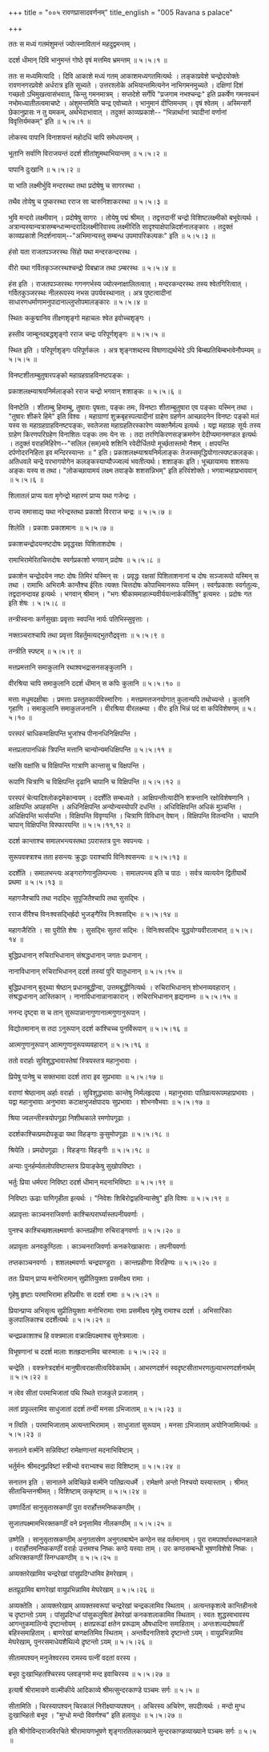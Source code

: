 +++
title = "००५ रावणप्रासादवर्णनम्"
title_english = "005 Ravana s palace"

+++


ततः स मध्यं गतमंशुमन्तं ज्योत्स्नावितानं महदुद्वमन्तम् ।  

ददर्श धीमान् दिवि भानुमन्तं गोष्ठे वृषं मत्तमिव भ्रमन्तम्  ॥  ५।५।१  ॥   

ततः स मध्यमित्यादि । दिवि आकाशे मध्यं गतम् आकाशमध्यगतमित्यर्थः ।
लङ्काप्रवेशे चन्द्रोदयोक्तेः रावणनगरप्रवेशे अर्धरात्र इति सूच्यते ।
उत्तरश्लोके अभियान्तमित्यनेन नाभिगमनमुच्यते । दक्षिणां दिशं गच्छतो
ऽभिमुखत्वासंभवात्, किन्तु गमनमात्रम् । सप्तदेशे सर्गेपि "प्रजगाम
नभश्चन्द्रः" इति प्रकर्षेण गमनवचनं नभोमध्यातीतत्वमाचष्टे । अंशुमन्तमिति
चन्द्र एवोच्यते । भानुमानं दीप्तिमन्तम् । वृषं श्वेतम् । अस्मिन्सर्गे
छेकानुप्रासः न तु यमकम्, अर्थभेदाभावात् । तदुक्तं काव्यप्रकाशे--
"भिन्नार्थानां त्र्यादीनां वर्णानां विवृत्तिर्यमकम्" इति  ॥  ५।५।१  ॥   

  

लोकस्य पापानि विनाशयन्तं महोदधिं चापि समेधयन्तम् ।  

भूतानि सर्वाणि विराजयन्तं ददर्श शीतांशुमथाभियान्तम्  ॥  ५।५।२  ॥   

पापानि दुःखानि  ॥  ५।५।२ ॥   

  

या भाति लक्ष्मीर्भुवि मन्दरस्था तथा प्रदोषेषु च सागरस्था ।  

तथैव तोयेषु च पुष्करस्था रराज सा चारुनिशाकरस्था  ॥  ५।५।३ ॥   

भुवि मन्दरो लक्ष्मीवान् । प्रदोषेषु सागरः । तोयेषु पद्मं श्रीमत् ।
तद्वत्तदानीं चन्द्रो विशिष्टलक्ष्मीको बभूवेत्यर्थः ।
अत्रान्यस्यान्यत्रासम्बन्धान्मन्दरादिलक्ष्मीरिवास्य लक्ष्मीरिति
सादृश्याक्षेपान्निदर्शनालङ्कारः । तदुक्तं काव्यप्रकाशे
निदर्शनायाम्--"अभिमान्यस्तु सम्बन्ध उपमापरिकल्पकः" इति  ॥  ५।५।३ ॥   

  

हंसो यता राजतपञ्जरस्थः सिंहो यथा मन्दरकन्दरस्थः ।  

वीरो यथा गर्वितकृञ्जरस्थश्चन्द्रो विबभ्राज तथा ऽम्बरस्थः  ॥  ५।५।४ ॥   

हंस इति । राजतपञ्जरस्थः गगनगर्भस्य ज्योत्स्नाक्षालितत्वात् ।
मन्दरकन्दरस्थः तस्य श्वेतगिरित्वात् । गर्वितकुञ्जरस्थः नीलरूपस्य नभस
उपर्यवस्थानात् । अत्र पुष्टत्वादीनां
साधारणधर्माणामनुपादानाल्लुप्तोपमालङ्कारः  ॥  ५।५।४ ॥   

  

स्थितः ककुद्मानिव तीक्ष्णशृङ्गो महाचलः श्वेत इवोच्चशृङ्गः ।  

हस्तीव जाम्बूनदबद्धशृङ्गो रराज चन्द्रः परिपूर्णशृङ्गः  ॥  ५।५।५ ॥   

स्थित इति । परिपूर्णशृङ्गः परिपूर्णकलः । अत्र शृङ्गशब्दस्य
विषाणाद्यर्थभेदे ऽपि बिम्बप्रतिबिम्बभावेनौपम्यम्  ॥  ५।५।५ ॥   

  

विनष्टशीताम्बुतुषारपङ्को महाग्रहग्राहविनष्टपङ्कः ।  

प्रकाशलक्ष्म्याश्रयनिर्मलाङ्को रराज चन्द्रो भगवान् शशाङ्कः  ॥  ५।५।६ ॥   

विनष्टेति । शीताम्बु हिमाम्बु, तुषाराः पृषताः, पङ्कः तमः, विनष्टाः
शीताम्बुतुषारा एव पङ्काः यस्मिन् तथा । "तुषारः शीकरे हिमे" इति विश्वः ।
महाग्राणां शुक्रबृहस्पत्यादीनां ग्राहेण ग्रहणेन आच्छादनेन विनष्टः पङ्को
मलं यस्य सः महाग्रहग्राहविनष्टपङ्कः, स्वतेजसा महाग्रहतिरस्कारेण
व्यक्तनैर्मल्य इत्यर्थः । यद्वा महाग्रहः सूर्यः तस्य ग्राहेण
किरणपरिग्रहेण विनाशितः पङ्कः तमः येन सः । तदा तरणिकिरणसङ्क्रमणेन
देदीप्यमानमण्डल इत्यर्थः । तदुक्तं वराहमिहिरेण--"सलिल (सम)मये शशिनि
रवेदीर्धितयो मूर्च्छतास्तमो नैशम् । क्षपयन्ति दर्पणोदरनिहिता इव
मन्दिरस्यान्तः  ॥ " इति। प्रकाशलक्ष्म्याश्रयनिर्मलाङ्कः
तेजस्समृद्धियोगात्स्पष्टकलङ्कः। अतिधवले चन्द्रे परभागयोगेन
कलङ्कस्याप्यौज्ज्वल्यं भवतीत्यर्थः। शशाङ्कः इति। भूच्छायामयः शशरूपः
अङ्कः यस्य स तथा। "लोकच्छायामयं लक्ष्म तवाङ्के शशसन्निभम्" इति
हरिवंशोक्तेः। भगवान्महाप्रभाववान् ॥  ५।५।६  ॥   

  

शिलातलं प्राप्य यता मृगेन्द्रो महारणं प्राप्य यथा गजेन्द्रः ।  

राज्य समासाद्य यथा नरेन्द्रस्तथा प्रकाशो विरराज चन्द्रः  ॥  ५।५।७ ॥   

शिलेति । प्रकाशः प्रकाशमानः  ॥  ५।५।७ ॥   

  

प्रकाशचन्द्रोदयनष्टदोषः प्रवृद्धरक्षः पिशिताशदोषः ।  

रामाभिरामेरितचित्तदोषः स्वर्गप्रकाशो भगवान् प्रदोषः  ॥  ५।५।८ ॥   

प्रकाशेन चन्द्रोदयेन नष्टः दोषः तिमिरं यस्मिन् सः । प्रवृद्धः रक्षसां
पिशिताशनानां च दोषः सञ्जारूपो यस्मिन् स तथा । रामाभिः अभिरामैः कान्तैश्च
ईरितः त्यक्तः चित्तदोषः कोपाभिमानरूपः यस्मिन् । स्वर्गप्रकाशः
स्वर्गतुल्यः, तद्वदानन्दावह इत्यर्थः । भगवान् श्रीमान् । "भगः
श्रीकाममाहात्म्यवीर्ययत्नार्ककीर्तिषु" इत्यमरः । प्रदोषः गत इति शेषः ।
५।५।८  ॥   

  

तन्त्रीस्वनाः कर्णसुखाः प्रवृत्ताः स्वपन्ति नार्यः पतिभिस्सुवृत्ताः ।  

नक्तञ्चराश्चापि तथा प्रवृत्ता विहर्तुमत्यद्भुतरौद्रवृत्ताः  ॥  ५।५।९ ॥   

तन्त्रीति स्पष्टम्  ॥  ५।५।९ ॥   

  

मत्तप्रमत्तानि समाकुलानि रथाश्वभद्रासनसङ्कुलानि ।  

वीरश्रिया चापि समाकुलानि ददर्श धीमान् स कपिः कुलानि  ॥  ५।५।१० ॥   

मत्ताः मधुमदक्षीबाः । प्रमत्ताः प्रस्तुतकार्यविस्मारिणः ।
मत्तप्रमत्तजनयोगात् कुलान्यपि तथोच्यन्ते । कुलानि गृहाणि । समाकुलानि
समाकुलजनानि । वीरश्रिया वीरलक्ष्म्या । वीरः इति भिन्नं पदं वा
कपिविशेषणम्  ॥  ५।५।१० ॥   

  

परस्परं चाधिकमाक्षिपन्ति भुजांश्च पीनानधिनिक्षिपन्ति ।  

मत्तप्रलापानधिकं त्रिपन्ति मत्तानि चान्योन्यमधिक्षिपन्ति  ॥  ५।५।११ ॥   

रक्षंसि वक्षांसि च विक्षिपन्ति गात्राणि कान्तासु च विक्षपन्ति ।  

रूपाणि चित्राणि च विक्षिपन्ति दृढानि चापानि च विक्षिपन्ति  ॥  ५।५।१२  ॥   

परस्परं चेत्यादिश्लोकद्वमेकान्वयम् । ददर्शेति सम्बध्यते ।
आक्षिपन्तीत्यादीनि शत्रन्तानि रक्षोविशेषणानि । आक्षिपन्ति अपहसन्ति ।
अधिनिक्षिपन्ति अन्योन्यस्योपरि दधन्ति । अधिविक्षिपन्ति अधिकं मुञ्चन्ति ।
अधिक्षिपन्ति भर्त्सयन्ति । विक्षिपन्ति विवृण्यन्ति । चित्राणि विविधान्
वेषान् । विक्षिपन्ति वितन्वन्ति । चापानि चापान् विक्षिपन्ति विस्फारयन्ति
 ॥  ५।५।११,१२ ॥   

  

ददर्श कान्ताश्च समालभन्त्यस्तथा ऽपरास्तत्र पुनः स्वपन्त्यः ।  

सुरूपवक्त्राश्च तता हसन्त्यः क्रुद्धाः पराश्चापि विनिःश्वसन्त्यः  ॥ 
५।५।१३ ॥   

ददर्शेति । समालभन्त्यः अङ्गरागेणानुलिम्पन्त्यः । समालपन्त्य इति च पाठः ।
सर्वत्र व्यत्ययेन द्वितीयार्थे प्रथमा  ॥  ५।५।१३ ॥   

  

महागजैश्चापि तथा नदद्भिः सुपूजितैश्चापि तथा सुसद्भिः ।  

रराज वीरैश्च विनःश्वसद्भिर्ह्रदो भुजङ्गैरिव निःश्वसद्भिः  ॥  ५।५।१४ ॥   

महागजैरिति । सा पुरीति शेषः । सुसद्भिः सुतरां सद्भिः । विनिःश्वसद्भिः
युद्धयोग्यवीरालाभात्  ॥  ५।५।१४ ॥   

  

बुद्धिप्रधानान् रुचिराभिधानान् संश्रद्धधानान् जगतः प्रधानान् ।  

नानाविधानान् रुचिराभिधानन् ददर्श तस्यां पुरि यातुधानान्  ॥  ५।५।१५ ॥   

बुद्धिप्रधानान् बुद्थ्या श्रेष्ठान् प्रधानबुद्धीन्वा,
उत्तमबुद्धीनित्यर्थः । रुचिराभिधानान् शोभनव्यवहारान् । संश्रद्धधानान्
आस्तिकान् । नानाविधानान्नानाकारान् । रुचिराभिधानान् हृद्यनाम्नः  ॥ 
५।५।१५ ॥   

  

ननन्द दृष्ट्वा स च तान् सुरूपान्नानागुणानात्मगुणानुरूपान् ।  

विद्योतमानान् स तदा ऽनुरूपान् ददर्श कांश्चिच्च पुनर्विरूपान्  ॥ 
५।५।१६ ॥   

आत्मगुणानुरूपान् आत्मगुणानुरूपव्यवहारान्  ॥  ५।५।१६ ॥   

  

ततो वरार्हाः सुविशुद्धभावास्तेषां स्त्रियस्तत्र महानुभावाः ।  

प्रियेषु पानेषु च सक्तभावा ददर्श तारा इव सुप्रभावाः  ॥  ५।५।१७ ॥   

वराणां श्रेष्ठानाम् अर्हाः वरार्हाः । सुविशुद्धभावाः कान्तेषु
निर्मलहृदया । महानुभावाः पातिव्रत्यरूपमहाप्रभावाः । यद्वा महानुभावाः
अनुभावाः कटाक्षभुजक्षेपादयः सुप्रभावाः । शोभनवैभवाः  ॥  ५।५।१७ ॥   

  

श्रिया ज्वलन्तीस्त्रयोपगूढा निशीथकाले रमणोपगूढाः ।  

ददर्शकाश्चित्प्रमदोपकूढा यथा विहङ्गाः कुसुमोपगूढाः  ॥  ५।५।१८ ॥   

श्रियेति । प्रमदोपगूढाः । विहङ्गाः विहङ्गीः  ॥  ५।५।१८ ॥   

  

अन्याः पुनर्हर्म्यतलोपविष्टास्तत्र प्रियाङ्केषु सुखोपविष्टाः ।  

भर्तुः प्रिया धर्मपरा निविष्टा ददर्श धीमान् मदनाभिविष्टाः  ॥  ५।५।१९ ॥   

निविष्टाः ऊढाः पाणिगृहीता इत्यर्थः । "निवेशः शिबिरोद्वाहविन्यासेषु" इति
विश्वः  ॥  ५।५।१९ ॥   

  

अप्रावृत्ताः काञ्चनराजिवर्णाः काश्चित्परार्घ्यास्तपनीयवर्णाः ।  

पुनश्च काश्चिच्छशलक्ष्मवर्णाः कान्तप्रहीणा रुचिराङ्गवर्णाः  ॥  ५।५।२० ॥   

अप्रावृताः अनवकुण्ठिताः । काञ्चनराजिवर्णाः कनकरेखाकाराः । तपनीयवर्णाः  

तप्तकाञ्चनवर्णाः । शशलक्ष्मवर्णाः चन्द्रपाण्डुराः । कान्तप्रहीणाः
विरहिण्यः  ॥  ५।५।२० ॥   

  

ततः प्रियान् प्राप्य मनोभिरामान् सुप्रीतियुक्ताः प्रसमीक्ष्य रामाः ।  

गृहेषु हृष्टाः परमाभिरामा हरिप्रवीरः स ददर्श रामाः  ॥  ५।५।२१ ॥   

प्रियान्प्राप्य अभिसृत्य सुप्रीतियुक्ताः मनोभिरामाः रामाः प्रसमीक्ष्य
गृहेषु रामाश्च ददर्श । अभिसारिकाः कुलपालिकाश्च ददर्शेत्यर्थः  ॥ 
५।५।२१ ॥   

  

चन्द्रप्रकाशाश्च हि वक्त्रमाला वक्राक्षिपक्ष्माश्च सुनेत्रमालाः ।  

विभूषणानां च ददर्श मालाः शतह्रदानामिव चारुमालाः  ॥  ५।५।२२ ॥   

चन्द्रेति । वक्त्रनेत्रदर्शनं मानुषीत्वराक्षसीत्वविवेकार्थम् ।
आभरणदर्शनं स्वदृष्टसीताभरणतुल्याभरणदर्शनार्थम्  ॥  ५।५।२२ ॥   

  

न त्वेव सीतां परमाभिजातां पथि स्थिते राजकुले प्रजाताम् ।  

लतां प्रफुल्लामिव साधुजातां ददर्श तन्वीं मनसा ऽभिजाताम्  ॥  ५।५।२३ ॥   

न त्विति । परमाभिजाताम् अत्यन्ताभिरामाम् । साधुजातां सुरूपाम् । मनसा
ऽभिजाताम् अयोनिजामित्यर्थः  ॥  ५।५।२३ ॥   

  

सनातने वर्त्मनि सन्निविष्टां रामेक्षणान्तां मदनाभिविष्टाम् ।  

भर्तुर्मनः श्रीमदनुप्रविष्टां स्त्रीभ्यो वराभ्यश्च सदा विशिष्टाम्  ॥ 
५।५।२४ ॥   

सनातन इति । सानातने अविच्छिन्ने वर्त्मनि पातिव्रत्यधर्मे । रामेक्षणे
अन्तो निश्चयो यस्यास्ताम् । श्रीमत् सीताचिन्तनश्रीमत् । विशिष्टाम्
उत्कृष्टाम्  ॥  ५।५।२४ ॥   

  

उष्णार्दितां सानुसृतास्रकण्ठीं पुरा वरार्होत्तमनिष्ककण्ठीम् ।  

सुजातपक्ष्मामभिरक्तकण्ठीं वने प्रनृत्तामिव नीलकण्ठीम्  ॥  ५।५।२५ ॥   

उष्णेति । सानुसृतास्रकण्ठीम् अनुगतास्रेण अनुगतबाष्पेन कण्ठेन सह
वर्तमानाम् । पुरा रामपार्श्वावस्थानकाले । वरार्होत्तमनिष्ककण्ठीं वरार्हः
उत्तमश्च निष्कः कण्ठे यस्याः ताम् । उरः कण्ठसम्बन्धी भूषणविशेषो निष्कः ।
अभिरक्तकण्ठीं स्निग्धकण्ठीम्  ॥  ५।५।२५ ॥   

  

अव्यक्तरेखामिव चन्द्ररेखां पांसुप्रदिग्धामिव हेमरेखाम् ।  

क्षतप्रूढामिव बाणरेखां वायुप्रभिन्नामिव मेघरेखाम्  ॥  ५।५।२६ ॥   

अव्यक्तेति । अव्यक्तरेखाम् अव्यक्तस्वरूपां चन्द्ररेखां चन्द्रकलामिव
स्थिताम् । अत्यन्तकृशत्वे कान्तिहीनत्वे च दृष्टान्तो ऽयम् ।
पांसुप्रदिग्धां पांसुकलुषितां हेमरेखां कनकशलाकामिव स्थिताम् । स्वतः
शुद्धस्वभावस्य आगन्तुकमालिन्ये दृष्टान्तोयम् । क्षतप्ररूढां क्षतेन
प्ररूढाम् औषधादिना समाहिताम् । अन्तःशल्यदोषवतीं बहिस्समाहिताम् ।
बाणरेखां बाणक्षतिमिव स्थिताम् । अन्तर्वेदनातिशये दृष्टान्तो ऽयम् ।
वायुप्रभिन्नामिव मेघरेखाम्, पुनरसमाधेयशैथिल्ये दृ़ष्टन्तो ऽयम्  ॥ 
५।५।२६ ॥   

  

सीतामपश्यन् मनुजेश्वरस्य रामस्य पत्नीं वदतां वरस्य ।  

बभूव दुःखाभिहतश्चिरस्य प्लवङ्गमो मन्द इवाचिरस्य  ॥  ५।५।२७ ॥   

इत्यार्षे श्रीरामायणे वाल्मीकीये आदिकाव्ये श्रीमत्सुन्दरकाण्डे पञ्चमः
सर्गः  ॥  ५।५ ॥   

सीतामिति । चिरस्यापश्यन् चिरकालं निरीक्ष्याप्यपश्यन् । अचिरस्य अचिरेण,
सपदीत्यर्थः । मन्दो मुग्ध दुःखाभिहतो बभूव । "मुग्धो मन्दो विवर्णश्च" इति
हलायुधः  ॥  ५।५।२७ ॥   

इति श्रीगोविन्दराजविरचिते श्रीरामायणभूषणे शृङ्गारतिलकाख्याने
सुन्दरकाण्डव्याख्याने पञ्चमः सर्गः  ॥  ५।५ ॥   


